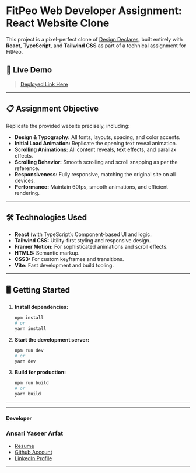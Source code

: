 # FitPeo Web Developer Assignment: React Website Clone

This project is a pixel-perfect clone of [Design Declares](https://fitpeo-react-website-clone-assignme.vercel.app/), built entirely with **React**, **TypeScript**, and **Tailwind CSS** as part of a technical assignment for FitPeo.

## 🚀 Live Demo

> [Deployed Link Here](https://fitpeo-react-website-clone-assignme.vercel.app/)  


---

## 📋 Assignment Objective

Replicate the provided website precisely, including:
- **Design & Typography:** All fonts, layouts, spacing, and color accents.
- **Initial Load Animation:** Replicate the opening text reveal animation.
- **Scrolling Animations:** All content reveals, text effects, and parallax effects.
- **Scrolling Behavior:** Smooth scrolling and scroll snapping as per the reference.
- **Responsiveness:** Fully responsive, matching the original site on all devices.
- **Performance:** Maintain 60fps, smooth animations, and efficient rendering.

---

## 🛠️ Technologies Used

- **React** (with TypeScript): Component-based UI and logic.
- **Tailwind CSS:** Utility-first styling and responsive design.
- **Framer Motion:** For sophisticated animations and scroll effects.
- **HTML5:** Semantic markup.
- **CSS3:** For custom keyframes and transitions.
- **Vite:** Fast development and build tooling.

---

## 🖥️ Getting Started

1. **Install dependencies:**
   ```bash
   npm install
   # or
   yarn install
   ```

2. **Start the development server:**
   ```bash
   npm run dev
   # or
   yarn dev
   ```

3. **Build for production:**
   ```bash
   npm run build
   # or
   yarn build
   ```

---
---

#### Developer
### Ansari Yaseer Arfat
- [Resume](https://github.com/AnsariYasirArfat/Resume/blob/main/Ansari-Yaseer.pdf)
- [Github Account](https://github.com/AnsariYasirArfat)
- [LinkedIn Profile](https://www.linkedin.com/in/yaseeransari)

---